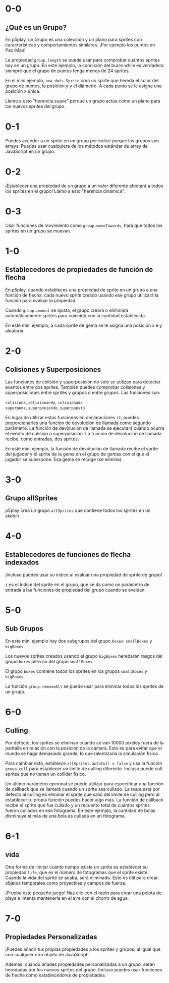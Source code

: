 # 0-0

## ¿Qué es un Grupo?

En p5play, un Grupo es una colección y un plano para sprites con características y comportamientos similares. ¡Por ejemplo los puntos en Pac-Man!

La propiedad `group.length` se puede usar para comprobar cuántos sprites hay en un grupo. En este ejemplo, la condición del bucle while es verdadera siempre que el grupo de puntos tenga menos de 24 sprites.

En el mini ejemplo, `new dots.Sprite` crea un sprite que hereda el color del grupo de puntos, la posición y y el diámetro. A cada punto se le asigna una posición x única.

Llamo a esto "herencia suave" porque un grupo actúa como un plano para los nuevos sprites del grupo.

# 0-1

Puedes acceder a un sprite en un grupo por índice porque los grupos son arrays. Puedes usar cualquiera de los métodos estándar de array de JavaScript en un grupo.

# 0-2

¡Establecer una propiedad de un grupo a un valor diferente afectará a todos los sprites en el grupo! Llamo a esto "herencia dinámica".

# 0-3

Usar funciones de movimiento como `group.moveTowards`, hará que todos los sprites en un grupo se muevan.

# 1-0

## Establecedores de propiedades de función de flecha

En p5play, cuando estableces una propiedad de sprite en un grupo a una función de flecha, cada nuevo sprite creado usando ese grupo utilizará la función para evaluar la propiedad.

Cuando `group.amount` se ajusta, el grupo creará o eliminará automáticamente sprites para coincidir con la cantidad establecida.

En este mini ejemplo, a cada sprite de gema se le asigna una posición x e y aleatoria.

# 2-0

## Colisiones y Superposiciones

Las funciones de colisión y superposición no solo se utilizan para detectar eventos entre dos sprites. También puedes comprobar colisiones y superposiciones entre sprites y grupos o entre grupos. Las funciones son:

`colisiona`, `colisionando`, `colisionado`  
`superpone`, `superponiendo`, `superpuesto`

En lugar de utilizar estas funciones en declaraciones `if`, puedes proporcionarles una función de devolución de llamada como segundo parámetro. La función de devolución de llamada se ejecutará cuando ocurra el evento de colisión o superposición. La función de devolución de llamada recibe, como entradas, dos sprites.

En este mini ejemplo, la función de devolución de llamada recibe el sprite del jugador y el sprite de la gema en el grupo de gemas con el que el jugador se superpone. Esa gema se recoge (se elimina).

# 3-0

## Grupo allSprites

p5play crea un grupo `allSprites` que contiene todos los sprites en un sketch.

# 4-0

## Establecedores de funciones de flecha indexados

¡Incluso puedes usar su índice al evaluar una propiedad de sprite de grupo!

`i` es el índice del sprite en el grupo, que se da como un parámetro de entrada a las funciones de propiedad del grupo cuando se evalúan.

# 5-0

## Sub Grupos

En este mini ejemplo hay dos subgrupos del grupo `boxes`: `smallBoxes` y `bigBoxes`.

Los nuevos sprites creados usando el grupo `bigBoxes` heredarán rasgos del grupo `boxes` pero no del grupo `smallBoxes`.

El grupo `boxes` contiene todos los sprites en los grupos `smallBoxes` y `bigBoxes`.

La función `group.removeAll` se puede usar para eliminar todos los sprites de un grupo.

# 6-0

## Culling

Por defecto, los sprites se eliminan cuando se van 10000 píxeles fuera de la pantalla en relación con la posición de la cámara. Esto es para evitar que el mundo se haga demasiado grande, lo que ralentizaría la simulación física.

Para cambiar esto, establece `allSprites.autoCull = false` y usa la función `group.cull` para establecer un límite de culling diferente. Incluso puede cull sprites que no tienen un collider físico.

Un último parámetro opcional se puede utilizar para especificar una función de callback que se llamará cuando un sprite sea cullado. La respuesta por defecto al culling es eliminar el sprite que salió del límite de culling pero al establecer tu propia función puedes hacer algo más. La función de callback recibe el sprite que fue cullado y un recuento total de cuántos sprites fueron cullados en ese fotograma. En este ejemplo, la cantidad de bolas disminuye si más de una bola es cullada en un fotograma.

# 6-1

## vida

Otra forma de limitar cuánto tiempo existe un sprite es establecer su propiedad `life`, que es el número de fotogramas que el sprite existe. Cuando la vida del sprite se acaba, será eliminado. Esto es útil para crear objetos temporales como proyectiles y campos de fuerza.

¡Prueba este pequeño juego! Haz clic con el ratón para crear una pelota de playa e intenta mantenerla en el aire con el chorro de agua.

# 7-0

## Propiedades Personalizadas

¡Puedes añadir tus propias propiedades a los sprites y grupos, al igual que con cualquier otro objeto de JavaScript!

Además, cuando añades propiedades personalizadas a un grupo, serán heredadas por los nuevos sprites del grupo. Incluso puedes usar funciones de flecha como establecedores de propiedades.
